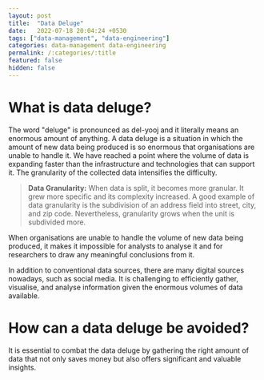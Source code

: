 ```yaml
---
layout: post
title:  "Data Deluge"
date:   2022-07-18 20:04:24 +0530
tags: ["data-management", "data-engineering"]
categories: data-management data-engineering
permalink: /:categories/:title
featured: false
hidden: false
---
```

# What is data deluge?
The word "deluge" is pronounced as del-yooj and it literally means an enormous amount of anything. A data deluge is a situation in which the amount of new data being produced is so enormous that organisations are unable to handle it. We have reached a point where the volume of data is expanding faster than the infrastructure and technologies that can support it. The granularity of the collected data intensifies the difficulty.

> **Data Granularity:** When data is split, it becomes more granular. It grew more specific and its complexity increased. A good example of data granularity is the subdivision of an address field into street, city, and zip code. Nevertheless, granularity grows when the unit is subdivided more.

When organisations are unable to handle the volume of new data being produced, it makes it impossible for analysts to analyse it and for researchers to draw any meaningful conclusions from it.

In addition to conventional data sources, there are many digital sources nowadays, such as social media. It is challenging to efficiently gather, visualise, and analyse information given the enormous volumes of data available.

# How can a data deluge be avoided?
It is essential to combat the data deluge by gathering the right amount of data that not only saves money but also offers significant and valuable insights.
